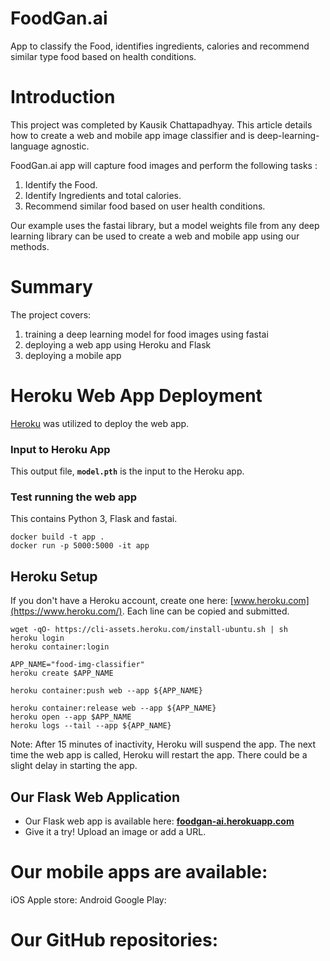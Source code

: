 # FoodGan.ai
App to classify the Food, identifies ingredients, calories and recommend similar type food based on health conditions.

# Introduction
This project was completed by Kausik Chattapadhyay. This article details how to create a web and mobile app image classifier and is deep-learning-language agnostic. 

FoodGan.ai app will capture food images and perform the following tasks :
1. Identify the Food.
2. Identify Ingredients and total calories.
3. Recommend similar food based on user health conditions.

Our example uses the fastai library, but a model weights file from any deep learning library can be used to create a web and mobile app using our methods.

# Summary
The project covers:

1. training a deep learning model for food images using fastai
2. deploying a web app using Heroku and Flask
3. deploying a mobile app

# Heroku Web App Deployment

[Heroku](https://www.heroku.com/) was utilized to deploy the web app.

### Input to Heroku App

This output file, **`model.pth`** is the input to the Heroku app.  

 
### Test running the web app
This contains Python 3, Flask and fastai.
```
docker build -t app .
docker run -p 5000:5000 -it app 
```

## Heroku Setup
If you don't have a Heroku account, create one here: [www.heroku.com](https://www.heroku.com/).  Each line can be copied and submitted.  
```
wget -qO- https://cli-assets.heroku.com/install-ubuntu.sh | sh
heroku login
heroku container:login

APP_NAME="food-img-classifier"
heroku create $APP_NAME

heroku container:push web --app ${APP_NAME}

heroku container:release web --app ${APP_NAME}
heroku open --app $APP_NAME
heroku logs --tail --app ${APP_NAME}
```

Note:  After 15 minutes of inactivity, Heroku will suspend the app.  The next time the web app is called, Heroku will restart the app.  There could be a slight delay in starting the app.
 
## Our Flask Web Application
- Our Flask web app is available here:  [**foodgan-ai.herokuapp.com**](https://foodgan-ai.herokuapp.com/)
- Give it a try!  Upload an image or add a URL. 

# Our mobile apps are available:

iOS Apple store: 
Android Google Play:

# Our GitHub repositories:


